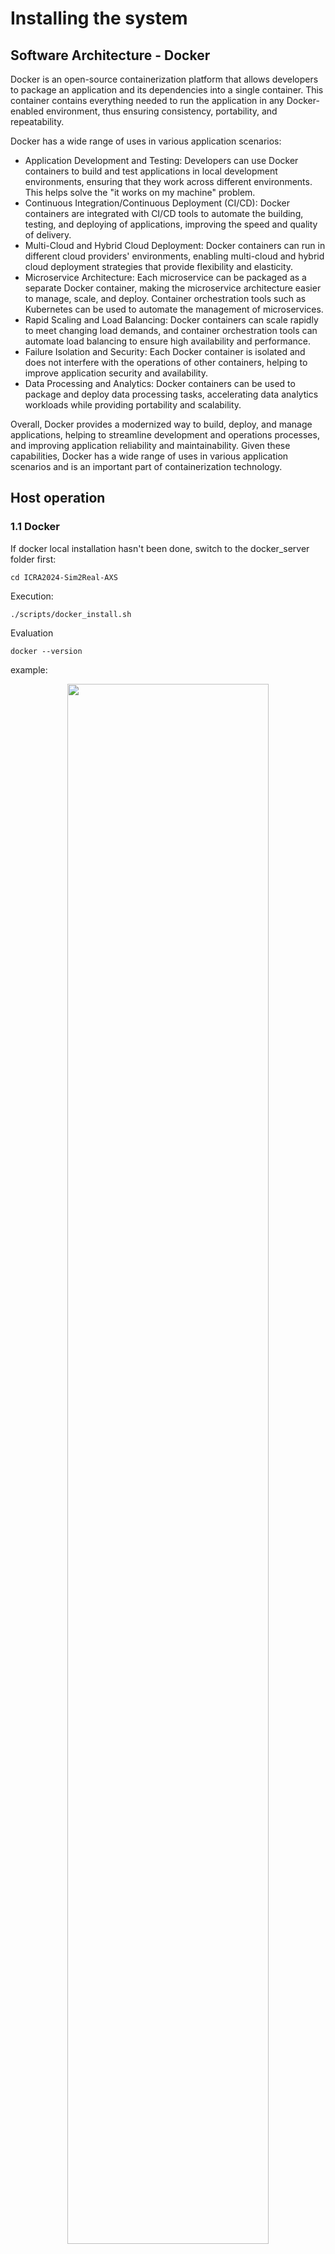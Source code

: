 # Installing the system

## Software Architecture - Docker

Docker is an open-source containerization platform that allows developers to package an application and its dependencies into a single container. This container contains everything needed to run the application in any Docker-enabled environment, thus ensuring consistency, portability, and repeatability. 

Docker has a wide range of uses in various application scenarios:

* Application Development and Testing: Developers can use Docker containers to build and test applications in local development environments, ensuring that they work across different environments. This helps solve the "it works on my machine" problem.
* Continuous Integration/Continuous Deployment (CI/CD): Docker containers are integrated with CI/CD tools to automate the building, testing, and deploying of applications, improving the speed and quality of delivery.
* Multi-Cloud and Hybrid Cloud Deployment: Docker containers can run in different cloud providers' environments, enabling multi-cloud and hybrid cloud deployment strategies that provide flexibility and elasticity.
*  Microservice Architecture: Each microservice can be packaged as a separate Docker container, making the microservice architecture easier to manage, scale, and deploy. Container orchestration tools such as Kubernetes can be used to automate the management of microservices.
*  Rapid Scaling and Load Balancing: Docker containers can scale rapidly to meet changing load demands, and container orchestration tools can automate load balancing to ensure high availability and performance.
* Failure Isolation and Security: Each Docker container is isolated and does not interfere with the operations of other containers, helping to improve application security and availability.
* Data Processing and Analytics: Docker containers can be used to package and deploy data processing tasks, accelerating data analytics workloads while providing portability and scalability.

Overall, Docker provides a modernized way to build, deploy, and manage applications, helping to streamline development and operations processes, and improving application reliability and maintainability.
Given these capabilities, Docker has a wide range of uses in various application scenarios and is an important part of containerization technology.

## Host operation

### 1.1 Docker

If docker local installation hasn't been done, switch to the docker_server folder first:

```
cd ICRA2024-Sim2Real-AXS
```

Execution:

```
./scripts/docker_install.sh 
```
 

Evaluation

```
docker --version
```
example:

<div align="center">
  <img src="./assets/docker_version.png" width="80%">
</div>


Reference for docker installation on Ubuntu:

* [docker install](https://docs.docker.com/engine/install/ubuntu/)

**If the shell script cannot be run, check if there is permission for the script. Otherwise change the mode with chmod**


## 1.2 Nvidia driver

Check the version of host GPU driver before creating the docker and container, carefully keeping the same with the version inside docker. Currently the NVIDIA driver version inside the docker repos is 470.86.

In Ubuntu, ```Software & Updates > Additional Drivers``` is recommanded to update the Nvidia driver.

Open the terminal, input nvidia-smi and press enter to get the driver version:

<div align="center">
  <img src="./assets/nvidia_smi.png" width="80%">
</div>



Know issue: If your OS is Ubuntu21.04 or later, please refer [issue](https://codeantenna.com/a/nRJ1FuHehu) to fix

## 1.3 Install the nvidia-docker2

### 1.3.1 Main stages for docker installation reference

```
sudo systemctl --now enable docker

distribution=$(. /etc/os-release;echo $ID$VERSION_ID) \
   && curl -s -L https://nvidia.github.io/nvidia-docker/gpgkey | sudo apt-key add - \
   && curl -s -L https://nvidia.github.io/nvidia-docker/$distribution/nvidia-docker.list | sudo tee /etc/apt/sources.list.d/nvidia-docker.list

sudo apt-get update
sudo apt-get install -y nvidia-docker2
sudo systemctl restart docker

# test
sudo docker run --rm --gpus all nvidia/cuda:11.0.3-base-ubuntu20.04 nvidia-smi
```
<div align="center">
  <img src="./assets/nvidia_docker.png" width="80%">
</div>


Reference link for docker installation: [docker](https://docs.nvidia.com/datacenter/cloud-native/container-toolkit/latest/install-guide.html)


## 1.4 Docker login

Register the dockerhub account:

* [dockerhub](https://hub.docker.com/)

And get access token for late use:

* https://docs.docker.com/docker-hub/access-tokens/

     
login the docker account:

```
sudo docker login
```
<div align="center">
  <img src="./assets/docker_login.png" width="80%">
</div>


## 1.5 Docker Server operation

### 1.5.1 Create container

Use scripts to create docker container

After clone this repo, scripts need to have execute right. Run code below to add rights: 

```
cd ICRA2024-Sim2Real-AXS
sudo chmod a+x scripts/*
```

To create container for OmniGibson environment, use run_omni.sh

```
./scripts/run_omni.sh
```

To create container for baseline, use run_baseline.sh

```
./scripts/run_baseline.sh
```

If the image have not found locally, it will pull from docker hub automatically. The image size for OmniGibson is about 60 Gb, for baseline is about 30 Gb. It will take some time to download. 

**Please check the image tag in the scripts.** Current docker images are jieyitsinghuawx/icra2024-sim2real-axs-env:v1.0.0 and jieyitsinghuawx/icra2024-sim2real-axs-baseline:v1.0.0. To get newest tag, please follow the challenge website. 

### 1.5.2 Execute container

The container can also be started and execute by using scripte. 

To execute container for OmniGibson environment, use exec_env.sh
```
./scripts/exec_env.sh
```

To execute container for baseline, use exec_baseline.sh
```
./scripts/exec_baseline.sh
```

### <a name="gibson"></a>1.5.3 OmniGibson environment

This docker container is the environment for the challenge. It is not allowed to be change. Any change in this container will not be accepted in submission. 

Caution: Every step below need to run in OmniGibson environment container. Make sure commands run in the container. 

1. Start the OmniGibson simulator

    Start a new terminal and execute the OmniGibson environment container. The conda environment should be `omnigibson`. If not, run:
    ```
    conda activate omnigibson
    ```
    After make sure the conda environment, you can start the simulator by running command below:

    ```
    roscore &
    python -m omnigibson.AXS_env --ik
    ```

2. Start ros TF publish

    Start a new terminal and execute the OmniGibson environment container. 
    
    To start TF publish, run: 
    ```
    roslaunch airbot_play_launch robot_state_publisher.launch robot_description_path:=/root/OmniGibson-Airbot/omnigibson/data/assets/models/airbot_play_with_rm2/airbot_with_texture/urdf_obj/AIRBOT_V3_v2-3.urdf &
    roslaunch airbot_play_launch static_transform_publisher.launch &
    ```

    These two program will run at the backend. If you do not want it at backend, please delete `&` at the end of command. If you do this, you will need two terminals which inside container. 

3. Start IK service

    If you run last step in backend, then you can continue work with the same terminal. Otherwise, start a new terminal and execute the OmniGibson environment container. 

    Run command below to start IK service:
    ```
    roslaunch airbot_play_launch airbot_play_moveit.launch use_rviz:=true target_moveit_config:=airbot_play_v2_1_config use_basic:=true
    ```

4. (**Optional**) Start ros keyboard control

    Start a new terminal and execute the OmniGibson environment container.

    Run command below to start keyboard control:
    ```
    python /root/OmniGibson-Airbot/teleop_twist_keyboard_AXS.py
    ```

    Usage: 

    Movement:

    `i` / `,`: Move forward / backward

    `j` / `l`: Rotate left / right in place

    `u` / `o`: Move in arc (front-left / front-right)

    `m` / `.`: Move in arc (back-left / back-right)

    `k`: Stop

    `q` / `z`: Increase / Decrease both linear and angular speed by 1.1 times

    `w` / `x`: Increase / Decrease linear speed by 1.1 times

    `e` / `c`: Increase / Decrease angular speed by 1.1 times

    Arm (joint control):

    `1` / `2`: Rotate arm joint 1

    `3` / `4`: Rotate arm joint 2

    `5` / `6`: Rotate arm joint 3

    `7` / `8`: Rotate arm joint 4

    `9` / `0`: Rotate arm joint 5

    `-` / `=`: Rotate arm joint 6

    Gripper:

    `a`: Open / Close gripper

### 1.5.4 Baseline

This docker contains the baseline for this challenge. The solution also suggest to complete inside this container. The submission will accept a docker image which contains solutions. 

To start baseline, please finish all steps in [1.5.3 OmniGibson environment](#gibson) and then follow the step below. 

1. Start hdl localization

    Start a new terminal and execute the baseline container. Run 
    ```
    roslaunch hdl_localization hdl_localization.launch
    ```
    and check the localization is same as current pose in simulator. If not, use `2D Pose Estimate` to correct it. 

2. Start base control

    Start a new terminal and execute the baseline container. The conda environment should be `baseline`. If not, run:
    ```
    conda activate baseline
    ```
    After make sure the conda environment, you can start the base control by running command below:
    ```
    python /root/robot_tools/examples/ros_base_control.py
    ```
  
3. Start main baseline service

    Start a new terminal and execute the baseline container. The conda environment should be `baseline`. If not, run:
    ```
    conda activate baseline
    ```
    After make sure the conda environment, you can start the basline program by running command below:
    ```
    python /root/Workspace/AXS_baseline/ICRA2024-Sim2Real-AXS/src/airbot/example/AXS_baseline.py
    ```
